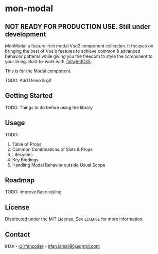 # mon-modal

## NOT READY FOR PRODUCTION USE. Still under development
MonModal a feature-rich modal Vue2 component collection. It focuses on bringing the best of Vue's features to achieve common &amp; advanced behavior patterns while giving you the freedom to style the component to your liking. Built-to-work with <a href="https://tailwindcss.com/">TailwindCSS</a>.

This is for the Modal component.

TODO: Add Demo & gif


<!-- GETTING STARTED -->
## Getting Started 

TODO: Things to do before using the library


<!-- USAGE EXAMPLES -->
## Usage 

TODO: 
1. Table of Props
2. Common Combinations of Slots &amp; Props
3. Lifecycles
4. Key Bindings
5. Handling Modal Behavior outside Usual Scope


<!-- ROADMAP -->
## Roadmap 

TODO: Improve Base styling


<!-- LICENSE -->
## License

Distributed under the MIT License. See `LICENSE` for more information.


<!-- CONTACT -->
## Contact

irfan - [@irfancoder](https://twitter.com/irfancoder) - irfan.ismail96@gmail.com